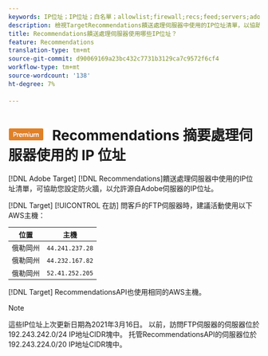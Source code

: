 ```yaml
---
keywords: IP位址；IP位址；白名單；allowlist;firewall;recs;feed;servers;adobe marketing cloud;recommendations
description: 檢視TargetRecommendations饋送處理伺服器中使用的IP位址清單，以協助您設定防火牆，以允許源自Adobe伺服器的IP位址。
title: Recommendations饋送處理伺服器使用哪些IP位址？
feature: Recommendations
translation-type: tm+mt
source-git-commit: d90069169a23bc432c7731b3129ca7c9572f6cf4
workflow-type: tm+mt
source-wordcount: '138'
ht-degree: 7%

---
```



# ![PREMIUM](/help/assets/premium.png) Recommendations 摘要處理伺服器使用的 IP 位址

[!DNL Adobe Target] [!DNL Recommendations]饋送處理伺服器中使用的IP位址清單，可協助您設定防火牆，以允許源自Adobe伺服器的IP位址。

[!DNL Target] [!UICONTROL 在訪] 問客戶的FTP伺服器時，建議活動使用以下AWS主機：

| 位置 | 主機 |
| --- | --- |
| 俄勒岡州 | `44.241.237.28` |
| 俄勒岡州 | `44.232.167.82` |
| 俄勒岡州 | `52.41.252.205` |

[!DNL Target]  RecommendationsAPI也使用相同的AWS主機。

>[!NOTE]
>
>這些IP位址上次更新日期為2021年3月16日。 以前，訪問FTP伺服器的伺服器位於192.243.242.0/24 IP地址CIDR塊中。 托管RecommendationsAPI的伺服器位於192.243.224.0/20 IP地址CIDR塊中。

